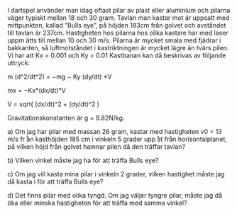 I dartspel använder man idag oftast pilar av plast eller aluminium och pilarna väger typiskt mellan 18 och 30 gram.
Tavlan man kastar mot  ̈ar uppsatt med mittpunkten, kallad ”Bulls eye”, på höjden 183cm från golvet och avståndet till tavlan är 237cm.
Hastigheten hos pilarna hos olika kastare har med laser uppm ̈atts till mellan 10 och 30 m/s.
Pilarna är mycket smala med fjädrar i bakkanten, så luftmotståndet i kastriktningen  ̈ar mycket lägre än tvärs pilen. Vi har att Kx = 0.001 och Ky = 0.01
Kastbanan kan då beskrivas av följande uttryck:
  
  
  m (d^2/dt^2) = −mg − Ky  (dy/dt) *V
  
  mx = −Kx*(dx/dt)*V
  
  V = sqrt( (dx/dt)^2 + (dy/dt)^2 )

Gravitationskonstanten  ̈ar g = 9.82N/kg.

a) Om jag har pilar med massan 26 gram, kastar med hastigheten v0 = 13 m/s fr ̊an kasthöjden 185 cm i
vinkeln 5 grader upp ̊at från horisontalplanet, på vilken höjd från golvet hamnar pilen då den träffar tavlan?

b) Vilken vinkel måste jag ha för att träffa Bulls eye? 

c) Om jag vill kasta mina pilar i vinkeln 2 grader, vilken hastighet måste jag då kasta i för att träffa Bulls
eye?

d) Det finns pilar med olika tyngd. Om jag väljer tyngre pilar, måste jag då öka eller minska hastigheten
för att träffa med samma vinkel?
